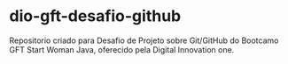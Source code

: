 # dio-gft-desafio-github
Repositorio criado para Desafio de Projeto sobre Git/GitHub do Bootcamo GFT Start Woman Java, oferecido pela Digital Innovation one.
